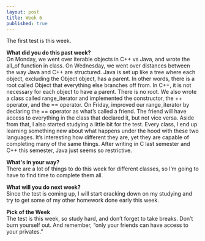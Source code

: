 ```yaml
---
layout: post
title: Week 6
published: true
---
```

The first test is this week. 

**What did you do this past week?**  
On Monday, we went over iterable objects in C++ vs Java, and wrote the all_of function in class. On Wednesday, we went over distances between the way Java and C++ are structured. Java is set up like a tree where each object, excluding the Object object, has a parent. In other words, there is a root called Object that everything else branches off from. In C++, it is not necessary for each object to have a parent. There is no root. We also wrote a class called range_iterator and implemented the constructor, the ++ operator, and the == operator. On Friday, improved our range_iterator by declaring the == operator as what’s called a friend. The friend will have access to everything in the class that declared it, but not vice versa. Aside from that, I also started studying a little bit for the test. Every class, I end up learning something new about what happens under the hood with these two languages. It’s interesting how different they are, yet they are capable of completing many of the same things. After writing in C last semester and C++ this semester, Java just seems so restrictive. 

**What's in your way?**  
There are a lot of things to do this week for different classes, so I’m going to have to find time to complete them all.

**What will you do next week?**  
Since the test is coming up, I will start cracking down on my studying and try to get some of my other homework done early this week.

**Pick of the Week**  
The test is this week, so study hard, and don’t forget to take breaks. Don’t burn yourself out. And remember, “only your friends can have access to your privates.”
